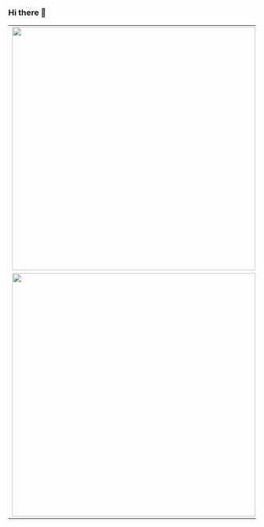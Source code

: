 ### Hi there 👋

<center>
<table>
<tr>
    <td><img width="495px" align="left" src="https://github-readme-stats.vercel.app/api?username=leovictorbr&hide=stars,issues&theme=tokyonight"/></td>
</tr>
    <tr>
        <td><img width="495px" align="left" src="https://github-readme-stats.vercel.app/api/top-langs/?username=leovictorbr&hide=html&layout=compact&theme=tokyonight" /></td>
    </tr>   
</table>
</center>  

